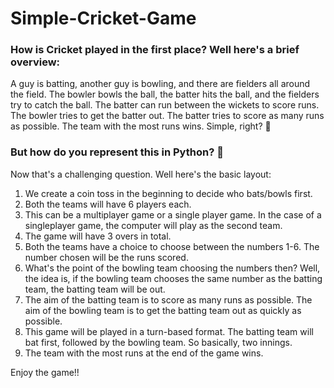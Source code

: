 # Simple-Cricket-Game

### How is Cricket played in the first place? Well here's a brief overview: 
A guy is batting, another guy is bowling, and there are fielders all around the field. 
The bowler bowls the ball, the batter hits the ball, and the fielders try to catch the ball. 
The batter can run between the wickets to score runs. The bowler tries to get the batter out. 
The batter tries to score as many runs as possible. The team with the most runs wins. Simple, right? 🏏

### But how do you represent this in Python? 🤔

Now that's a challenging question. Well here's the basic layout:
1. We create a coin toss in the beginning to decide who bats/bowls first.
2. Both the teams will have 6 players each.
3. This can be a multiplayer game or a single player game. In the case of a singleplayer game, the computer will play as the second team.
4. The game will have 3 overs in total.
5. Both the teams have a choice to choose between the numbers 1-6. The number chosen will be the runs scored.
6. What's the point of the bowling team choosing the numbers then? Well, the idea is, if the bowling team chooses the same number as the batting team, the batting team will be out.
7. The aim of the batting team is to score as many runs as possible. The aim of the bowling team is to get the batting team out as quickly as possible.
8. This game will be played in a turn-based format. The batting team will bat first, followed by the bowling team. So basically, two innings.
9. The team with the most runs at the end of the game wins.

Enjoy the game!!
